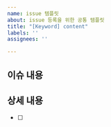 ```yaml
---
name: issue 템플릿
about: issue 등록을 위한 공통 템플릿
title: "[Keyword] content"
labels: ''
assignees: ''

---
```


## 이슈 내용
>

## 상세 내용
- [ ]

